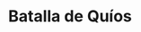 ﻿---
title: "Batalla de Quíos"
permalink: periodes_548.html
layout: periode
dataInici: -201
sidebar: periodes
pares:
  - id: 53
    title: "Segunda Guerra Macedónica"
    dataInici: "(-200)"
    dataFi: "(-197)"

fills:
jocsPrincipals:
jocsEscenaris:
jocsEpoca:
  - title: "War Galley"
    bggId: 1894
    escenari: "Chios"

jocsEpocaEscenaris:
---

